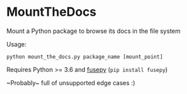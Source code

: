 # MountTheDocs
Mount a Python package to browse its docs in the file system

Usage:

```
python mount_the_docs.py package_name [mount_point]
```

Requires Python >= 3.6 and [fusepy](https://github.com/fusepy/fusepy) (`pip install fusepy`)

~Probably~ full of unsupported edge cases :)
